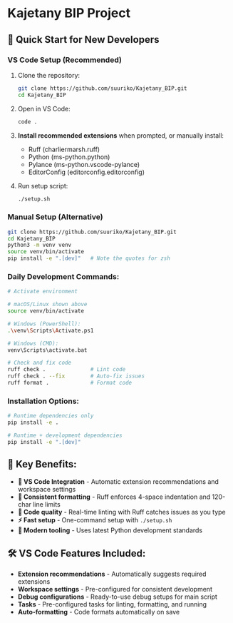 # Kajetany BIP Project

## 🚀 Quick Start for New Developers

### **VS Code Setup (Recommended)**
1. Clone the repository:
   ```bash
   git clone https://github.com/suuriko/Kajetany_BIP.git
   cd Kajetany_BIP
   ```

2. Open in VS Code:
   ```bash
   code .
   ```

3. **Install recommended extensions** when prompted, or manually install:
   - Ruff (charliermarsh.ruff)
   - Python (ms-python.python)
   - Pylance (ms-python.vscode-pylance)
   - EditorConfig (editorconfig.editorconfig)

4. Run setup script:
   ```bash
   ./setup.sh
   ```

### **Manual Setup (Alternative)**
```bash
git clone https://github.com/suuriko/Kajetany_BIP.git
cd Kajetany_BIP
python3 -m venv venv
source venv/bin/activate
pip install -e ".[dev]"   # Note the quotes for zsh
```

### **Daily Development Commands:**
```bash
# Activate environment

# macOS/Linux shown above
source venv/bin/activate

# Windows (PowerShell):
.\venv\Scripts\Activate.ps1

# Windows (CMD):
venv\Scripts\activate.bat

# Check and fix code
ruff check .              # Lint code
ruff check . --fix        # Auto-fix issues
ruff format .             # Format code
```

### **Installation Options:**
```bash
# Runtime dependencies only
pip install -e .

# Runtime + development dependencies
pip install -e ".[dev]"
```

## 🎯 **Key Benefits:**

- **🔧 VS Code Integration** - Automatic extension recommendations and workspace settings
- **📏 Consistent formatting** - Ruff enforces 4-space indentation and 120-char line limits
- **🧹 Code quality** - Real-time linting with Ruff catches issues as you type
- **⚡ Fast setup** - One-command setup with `./setup.sh`
- **🚀 Modern tooling** - Uses latest Python development standards

## 🛠 **VS Code Features Included:**

- **Extension recommendations** - Automatically suggests required extensions
- **Workspace settings** - Pre-configured for consistent development
- **Debug configurations** - Ready-to-use debug setups for main script
- **Tasks** - Pre-configured tasks for linting, formatting, and running
- **Auto-formatting** - Code formats automatically on save
